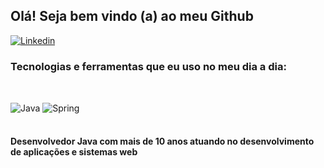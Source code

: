 ## Olá! Seja bem vindo (a) ao meu Github <br />

[![Linkedin](	https://img.shields.io/badge/LinkedIn-0077B5?style=for-the-badge&logo=linkedin&logoColor=white)](https://www.linkedin.com/in/thiagoinascimento/)

### Tecnologias e ferramentas que eu uso no meu dia a dia: <br />
##

<div style="display: inline_block"> <br />
  <img align="center" alt="Java" src="https://img.shields.io/badge/Java-EC4A3F?style=for-the-badge&logo=openjdk&logoColor=white" />
  <img align="center" alt="Spring" src="https://img.shields.io/badge/Spring-6DB33F?style=for-the-badge&logo=spring&logoColor=white" />
</div> <br />

#### Desenvolvedor Java com mais de 10 anos atuando no desenvolvimento de aplicações e sistemas web

